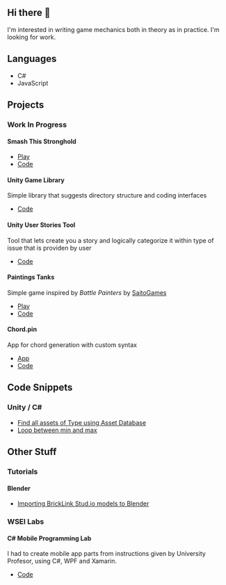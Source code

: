 ## Hi there 👋
I'm interested in writing game mechanics both in theory as in practice. I'm looking for work. 

## Languages
- C# 
- JavaScript

## Projects
### Work In Progress
#### Smash This Stronghold
- [Play](https://jacekwozniak12.github.io/smash-this-stronghold)
- [Code](https://github.com/JacekWozniak12/smash-this-stronghold)
#### Unity Game Library
Simple library that suggests directory structure and coding interfaces
- [Code](https://github.com/JacekWozniak12/unity-game-framework)
#### Unity User Stories Tool
Tool that lets create you a story and logically categorize it within type of issue that is providen by user
- [Code](https://github.com/JacekWozniak12/unity-user-stories-tool)
#### Paintings Tanks
Simple game inspired by *Battle Painters* by [SaitoGames](http://www.saitogames.com/battlepainters/)
- [Play](https://jacekwozniak12.github.io/painting-tanks/)
- [Code](https://github.com/JacekWozniak12/painting-tanks/)
#### Chord.pin
App for chord generation with custom syntax
- [App](https://jacekwozniak12.github.io/chord.pin/)
- [Code](https://github.com/JacekWozniak12/chord.pin/)

## Code Snippets
### Unity / C#
- [Find all assets of Type using Asset Database](https://gist.github.com/JacekWozniak12/3022388cd9dcbe35c83e69adefb3a555)
- [Loop between min and max](https://gist.github.com/JacekWozniak12/41778af2b34229aca1eb6255ebbbbf83)

## Other Stuff
### Tutorials
#### Blender
- [Importing BrickLink Stud.io models to Blender](https://github.com/JacekWozniak12/tutorials/blob/eng/ldraw-into-blender.md)

### WSEI Labs
#### C# Mobile Programming Lab
I had to create mobile app parts from instructions given by University Profesor, using C#, WPF and Xamarin.
- [Code](https://github.com/JacekWozniak12/wsei-xamarin)


